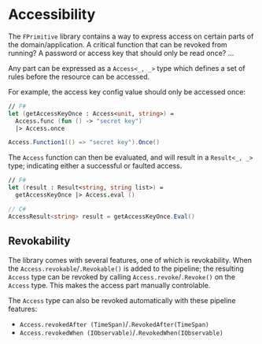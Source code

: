 # Accessibility

The `FPrimitive` library contains a way to express access on certain parts of the domain/application.
A critical function that can be revoked from running? A password or access key that should only be read once? ...

Any part can be expressed as a `Access<_, _>` type which defines a set of rules before the resource can be accessed.

For example, the access key config value should only be accessed once:

```fsharp
// F#
let (getAccessKeyOnce : Access<unit, string>) =
  Access.func (fun () -> "secret key")
  |> Access.once
```
```csharp
Access.Function1(() => "secret key").Once()
```

The `Access` function can then be evaluated, and will result in a `Result<_, _>` type; indicating either a successful or faulted access.

```fsharp
// F#
let (result : Result<string, string list>) =
  getAccessKeyOnce |> Access.eval ()
```
```csharp
// C#
AccessResult<string> result = getAccessKeyOnce.Eval()
```

## Revokability

The library comes with several features, one of which is revokability. When the `Access.revokable`/`.Revokable()` is added to the pipeline; 
the resulting `Access` type can be revoked by calling `Access.revoke`/`.Revoke()` on the `Access` type. This makes the access part manually controlable.

The `Access` type can also be revoked automatically with these pipeline features:
* `Access.revokedAfter (TimeSpan)`/`.RevokedAfter(TimeSpan)`
* `Access.revokedWhen (IObservable)`/`.RevokedWhen(IObservable)`